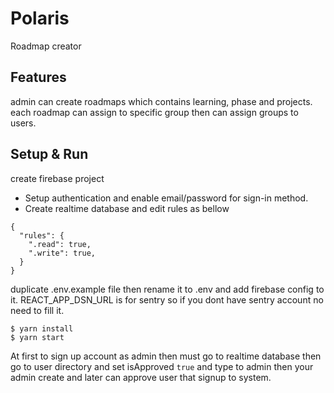 # Polaris
Roadmap creator

## Features
admin can create roadmaps which contains learning, phase and projects.
each roadmap can assign to specific group then can assign groups to users.

## Setup & Run
create firebase project

- Setup authentication and enable email/password for sign-in method.
- Create realtime database and edit rules as bellow

```shell
{
  "rules": {
    ".read": true,
    ".write": true,
  }
}
```
duplicate .env.example file then rename it to .env and add firebase config to it.
REACT_APP_DSN_URL is for sentry so if you dont have sentry account no need to fill it.

```shell
$ yarn install
$ yarn start
```
At first to sign up account as admin then must go to realtime database then go to user directory and set isApproved `true` and type to admin then your admin create and later can approve user that signup to system.
